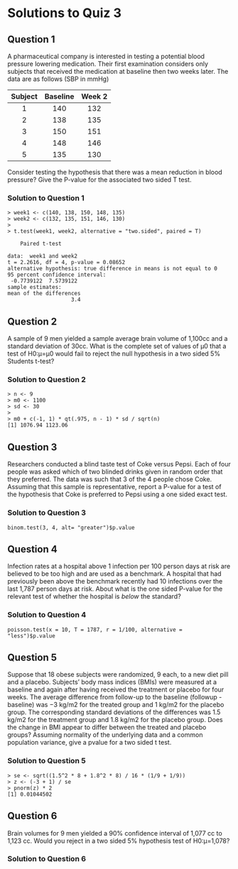 # Solutions to Quiz 3

## Question 1
A pharmaceutical company is interested in testing a potential blood pressure lowering medication. Their first examination considers only subjects that received the medication at baseline then two weeks later. The data are as follows (SBP in mmHg)

|Subject  |Baseline  |Week 2 |
|:-------:|:--------:|:-----:|
|1	  |140	     |132    |
|2        |138       |135    |
|3        |150	     |151    |
|4	  |148	     |146    |
|5	  |135	     |130    |

Consider testing the hypothesis that there was a mean reduction in blood pressure? Give the P-value for the associated two sided T test.

### Solution to Question 1
```
> week1 <- c(140, 138, 150, 148, 135)
> week2 <- c(132, 135, 151, 146, 130)
> 
> t.test(week1, week2, alternative = "two.sided", paired = T)

	Paired t-test

data:  week1 and week2
t = 2.2616, df = 4, p-value = 0.08652
alternative hypothesis: true difference in means is not equal to 0
95 percent confidence interval:
 -0.7739122  7.5739122
sample estimates:
mean of the differences 
                    3.4 
  ```


## Question 2
A sample of 9 men yielded a sample average brain volume of 1,100cc and a standard deviation of 30cc. What is the complete set of values of μ0 that a test of H0:μ=μ0 would fail to reject the null hypothesis in a two sided 5% Students t-test?

### Solution to Question 2
```
> n <- 9 
> m0 <- 1100
> sd <- 30
> 
> m0 + c(-1, 1) * qt(.975, n - 1) * sd / sqrt(n)
[1] 1076.94 1123.06
```


## Question 3
Researchers conducted a blind taste test of Coke versus Pepsi. Each of four people was asked which of two blinded drinks given in random order that they preferred. The data was such that 3 of the 4 people chose Coke. Assuming that this sample is representative, report a P-value for a test of the hypothesis that Coke is preferred to Pepsi using a one sided exact test.

### Solution to Question 3
```
binom.test(3, 4, alt= "greater")$p.value
```


## Question 4
Infection rates at a hospital above 1 infection per 100 person days at risk are believed to be too high and are used as a benchmark. A hospital that had previously been above the benchmark recently had 10 infections over the last 1,787 person days at risk. About what is the one sided P-value for the relevant test of whether the hospital is *below* the standard?

### Solution to Question 4
```
poisson.test(x = 10, T = 1787, r = 1/100, alternative = "less")$p.value
```


## Question 5
Suppose that 18 obese subjects were randomized, 9 each, to a new diet pill and a placebo. Subjects’ body mass indices (BMIs) were measured at a baseline and again after having received the treatment or placebo for four weeks. The average difference from follow-up to the baseline (followup - baseline) was −3 kg/m2 for the treated group and 1 kg/m2 for the placebo group. The corresponding standard deviations of the differences was 1.5 kg/m2 for the treatment group and 1.8 kg/m2 for the placebo group. Does the change in BMI appear to differ between the treated and placebo groups? Assuming normality of the underlying data and a common population variance, give a pvalue for a two sided t test.

### Solution to Question 5
```
> se <- sqrt((1.5^2 * 8 + 1.8^2 * 8) / 16 * (1/9 + 1/9)) 
> z <- (-3 + 1) / se
> pnorm(z) * 2
[1] 0.01044502
```


## Question 6
Brain volumes for 9 men yielded a 90% confidence interval of 1,077 cc to 1,123 cc. Would you reject in a two sided 5% hypothesis test of H0:μ=1,078?

### Solution to Question 6
```
